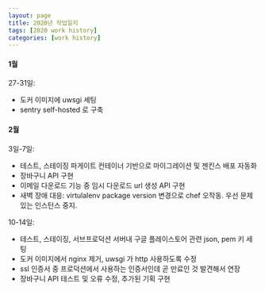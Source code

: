 ```yaml
---
layout: page
title: 2020년 작업일지
tags: [2020 work history]
categories: [work history]
---
```



#### 1월

27-31일:
* 도커 이미지에 uwsgi 세팅 
* sentry self-hosted 로 구축

#### 2월 

3일-7일:
* 테스트, 스테이징 파게이트 컨테이너 기반으로 마이그레이션 및 젠킨스 배포 자동화
* 장바구니 API 구현
* 이메일 다운로드 기능 중 임시 다운로드 url 생성 API 구현
* 새벽 장애 대응: virtulalenv package version 변경으로 chef 오작동. 우선 문제있는 인스턴스 중지.

10-14일:
* 테스트, 스테이징, 서브프로덕션 서버내 구글 플레이스토어 관련 json, pem 키 세팅
* 도커 이미지에서 nginx 제거, uwsgi 가 http 사용하도록 수정
* ssl 인증서 중 프로덕션에서 사용하는 인증서인데 곧 만료인 것 발견해서 연장
* 장바구니 API 테스트 및 오류 수정, 추가된 기획 구현


